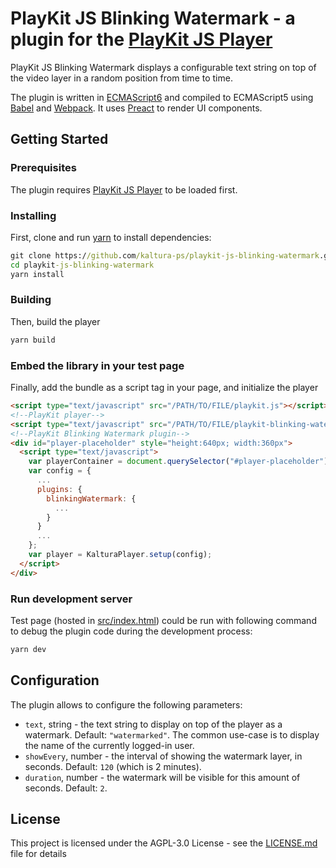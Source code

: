 # PlayKit JS Blinking Watermark - a plugin for the [PlayKit JS Player]

PlayKit JS Blinking Watermark displays a configurable text string on top of the video layer in a random position from time to time.

The plugin is written in [ECMAScript6] and compiled to ECMAScript5 using [Babel] and [Webpack].
It uses [Preact] to render UI components.

[preact]: https://preactjs.com/
[ecmascript6]: https://github.com/ericdouglas/ES6-Learning#articles--tutorials
[babel]: https://babeljs.io
[webpack]: https://webpack.js.org/

## Getting Started

### Prerequisites

The plugin requires [PlayKit JS Player] to be loaded first.

[playkit js player]: https://github.com/kaltura/kaltura-player-js

### Installing

First, clone and run [yarn] to install dependencies:

[yarn]: https://yarnpkg.com/lang/en/

```cmd
git clone https://github.com/kaltura-ps/playkit-js-blinking-watermark.git
cd playkit-js-blinking-watermark
yarn install
```

### Building

Then, build the player

```cmd
yarn build
```

### Embed the library in your test page

Finally, add the bundle as a script tag in your page, and initialize the player

```html
<script type="text/javascript" src="/PATH/TO/FILE/playkit.js"></script>
<!--PlayKit player-->
<script type="text/javascript" src="/PATH/TO/FILE/playkit-blinking-watermark.js"></script>
<!--PlayKit Blinking Watermark plugin-->
<div id="player-placeholder" style="height:640px; width:360px">
  <script type="text/javascript">
    var playerContainer = document.querySelector("#player-placeholder");
    var config = {
      ...
      plugins: {
        blinkingWatermark: {
          ...
        }
      }
      ...
    };
    var player = KalturaPlayer.setup(config);
  </script>
</div>
```

### Run development server

Test page (hosted in [src/index.html](src/index.html)) could be run with following command
to debug the plugin code during the development process:

```cmd
yarn dev
```

## Configuration

The plugin allows to configure the following parameters:
- `text`, string - the text string to display on top of the player as a watermark. Default: `"watermarked"`.
  The common use-case is to display the name of the currently logged-in user.
- `showEvery`, number - the interval of showing the watermark layer, in seconds. Default: `120` (which is 2 minutes).
- `duration`, number - the watermark will be visible for this amount of seconds. Default: `2`.

## License

This project is licensed under the AGPL-3.0 License - see the [LICENSE.md](LICENSE.md) file for details
